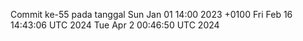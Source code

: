 Commit ke-55 pada tanggal Sun Jan 01 14:00 2023 +0100
Fri Feb 16 14:43:06 UTC 2024
Tue Apr  2 00:46:50 UTC 2024
